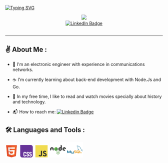 [![Typing SVG](https://readme-typing-svg.herokuapp.com?font=Monaspace+krypton&size=24&pause=1000&color=FF9919&center=true&vCenter=true&width=435&lines=Hi+there%2C+I'm+Carlos!+%F0%9F%91%8B)](https://git.io/typing-svg)

<div id="header" align="center">
  <img src="https://media1.giphy.com/media/v1.Y2lkPTc5MGI3NjExaTdjbzhud3FyNDgza3g3Z3owaGYyOTRuZWEwc3A3bGpudW9haW1oMiZlcD12MV9pbnRlcm5hbF9naWZfYnlfaWQmY3Q9cw/KzJkzjggfGN5Py6nkT/giphy.webp" width="200"/>
  <div id="badges">
  <a href="https://www.linkedin.com/in/carlosluquec/">
    <img src="https://img.shields.io/badge/LinkedIn-blue?style=for-the-badge&logo=linkedin&logoColor=white" alt="LinkedIn Badge"/>
  </a>
</div>
  <img src="https://komarev.com/ghpvc/?username=your-github-CarlosLuqueC&style=flat-square&color=blue" alt=""/>
</div>

---

## ✌️ About Me :


- 🔋 I'm an electronic engineer with experience in communications networks.

- ☕ I'm currently learning about back-end development with Node.Js and Go.

- 🍿 In my free time, I like to read and watch movies specially about history and technology.

- 📬 How to reach me: [![Linkedin Badge](https://img.shields.io/badge/-carlosluquec-blue?style=flat&logo=Linkedin&logoColor=white)](https://www.linkedin.com/in/carlosluquec/)

## 🛠️ Languages and Tools :

<div>
  <img src="https://github.com/devicons/devicon/blob/master/icons/html5/html5-original.svg" title="HTML5" alt="HTML" width="40" height="40"/>&nbsp;
  <img src="https://github.com/CSS-Next/logo.css/blob/main/css.svg" title="CSS" alt="CSS" width="40" height="40"/>&nbsp;
  <img src="https://github.com/devicons/devicon/blob/master/icons/javascript/javascript-original.svg" title="JavaScript" alt="JavaScript" width="40" height="40"/>&nbsp;
  <img src="https://github.com/devicons/devicon/blob/master/icons/nodejs/nodejs-original-wordmark.svg" title="Node" **alt="Node" width="50" height="50"/> 
  <img src="https://github.com/devicons/devicon/blob/master/icons/mysql/mysql-original-wordmark.svg" title="MySQL"  alt="MySQL" width="50" height="50"/>&nbsp;
</div>

